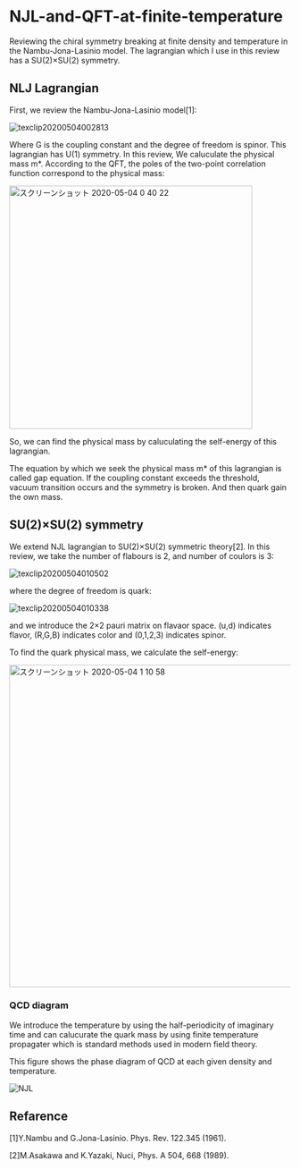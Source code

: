 # NJL-and-QFT-at-finite-temperature
Reviewing the chiral symmetry breaking at finite density and temperature in the Nambu-Jona-Lasinio model. The lagrangian which I use in this review has a SU(2)×SU(2) symmetry.

## NLJ Lagrangian
First, we review the Nambu-Jona-Lasinio model[1]:

![texclip20200504002813](https://user-images.githubusercontent.com/54795218/80918115-31519200-8d9e-11ea-895b-24f9d65d269e.png)

Where G is the coupling constant and the degree of freedom is spinor. This lagrangian has U(1) symmetry. In this review, We caluculate the physical mass m*. According to the QFT, the poles of the two-point correlation function correspond to the physical mass:

<img width="435" alt="スクリーンショット 2020-05-04 0 40 22" src="https://user-images.githubusercontent.com/54795218/80918475-24ce3900-8da0-11ea-9b91-3a24bc55738a.png">

So, we can find the physical mass by caluculating the self-energy of this lagrangian. 

The equation by which we seek the physical mass m* of this lagrangian is called gap equation. If the coupling constant exceeds the threshold, vacuum transition occurs and the symmetry is broken. And then quark gain the own mass.

## SU(2)×SU(2) symmetry
We extend NJL lagrangian to SU(2)×SU(2) symmetric theory[2]. In this review, we take the number of flabours is 2, and number of coulors is 3:

![texclip20200504010502](https://user-images.githubusercontent.com/54795218/80919154-7af0ab80-8da3-11ea-9115-2605a488529c.png)

where the degree of freedom is quark:

![texclip20200504010338](https://user-images.githubusercontent.com/54795218/80919091-19c8d800-8da3-11ea-982a-794e7ba30929.png)

and we introduce the 2×2 pauri matrix on flavaor space. (u,d) indicates flavor, (R,G,B) indicates color and (0,1,2,3) indicates spinor.

To find the quark physical mass, we calculate the self-energy:

<img width="577" alt="スクリーンショット 2020-05-04 1 10 58" src="https://user-images.githubusercontent.com/54795218/80919378-9ad49f00-8da4-11ea-9fe0-6f6fbcdf0854.png">

### QCD diagram
We introduce the temperature by using the half-periodicity of imaginary time and can calucurate the quark mass by using finite temperature propagater which is standard methods used in modern field theory.

This figure shows the phase diagram of QCD at each given density and temperature.

![NJL](https://user-images.githubusercontent.com/54795218/80917760-167e1e00-8d9c-11ea-94c3-155ea3b19e56.png)

## Refarence
[1]Y.Nambu and G.Jona-Lasinio. Phys. Rev. 122.345 (1961).

[2]M.Asakawa and K.Yazaki, Nuci, Phys. A 504, 668 (1989).
